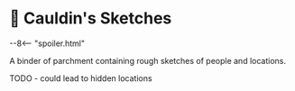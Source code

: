 # 🔐 Cauldin's Sketches

--8<-- "spoiler.html"

A binder of parchment containing rough sketches of people and locations.

TODO - could lead to hidden locations

